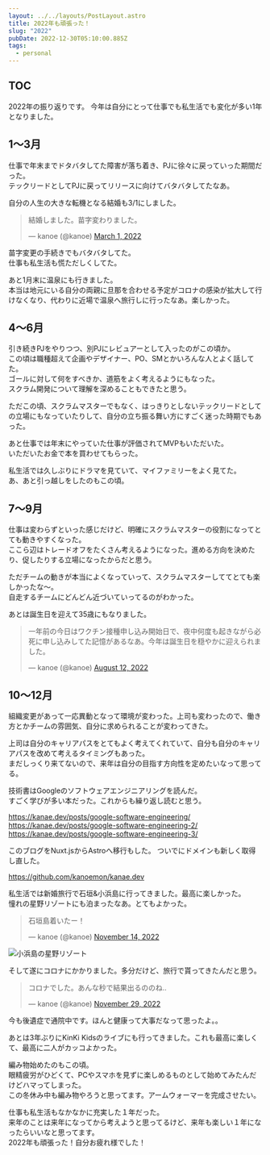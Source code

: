 ```yaml
---
layout: ../../layouts/PostLayout.astro
title: 2022年も頑張った！
slug: "2022"
pubDate: 2022-12-30T05:10:00.885Z
tags:
  - personal
---
```


## TOC

2022年の振り返りです。
今年は自分にとって仕事でも私生活でも変化が多い1年となりました。

## 1〜3月

仕事で年末までドタバタしてた障害が落ち着き、PJに徐々に戻っていった期間だった。\
テックリードとしてPJに戻ってリリースに向けてバタバタしてたなあ。

自分の人生の大きな転機となる結婚も3/1にしました。

<blockquote class="twitter-tweet"><p lang="ja" dir="ltr">結婚しました。苗字変わりました。</p>&mdash; kanoe (@kanoe) <a href="https://twitter.com/kanoe/status/1498505975514337287?ref_src=twsrc%5Etfw">March 1, 2022</a></blockquote> <script async src="https://platform.twitter.com/widgets.js" charset="utf-8"></script>

苗字変更の手続きでもバタバタしてた。  
仕事も私生活も慌ただしくしてた。

あと1月末に温泉にも行きました。  
本当は地元にいる自分の両親に旦那を合わせる予定がコロナの感染が拡大して行けなくなり、代わりに近場で温泉へ旅行しに行ったなあ。楽しかった。

## 4〜6月

引き続きPJをやりつつ、別PJにレビュアーとして入ったのがこの頃か。\
この頃は職種超えて企画やデザイナー、PO、SMとかいろんな人とよく話してた。  
ゴールに対して何をすべきか、道筋をよく考えるようにもなった。  
スクラム開発について理解を深めることもできたと思う。

ただこの頃、スクラムマスターでもなく、はっきりとしないテックリードとしての立場にもなっていたりして、自分の立ち振る舞い方にすごく迷った時期でもあった。

あと仕事では年末にやっていた仕事が評価されてMVPもいただいた。  
いただいたお金で本を買わせてもらった。

私生活では久しぶりにドラマを見ていて、マイファミリーをよく見てた。  
あ、あと引っ越しをしたのもこの頃。

## 7〜9月

仕事は変わらずといった感じだけど、明確にスクラムマスターの役割になってとても動きやすくなった。  
ここら辺はトレードオフをたくさん考えるようになった。進める方向を決めたり、促したりする立場になったからだと思う。

ただチームの動きが本当によくなっていって、スクラムマスターしててとても楽しかったな〜。  
自走するチームにどんどん近づいていってるのがわかった。

あとは誕生日を迎えて35歳にもなりました。

<blockquote class="twitter-tweet"><p lang="ja" dir="ltr">一年前の今日はワクチン接種申し込み開始日で、夜中何度も起きながら必死に申し込みしてた記憶があるなあ。今年は誕生日を穏やかに迎えられました。</p>&mdash; kanoe (@kanoe) <a href="https://twitter.com/kanoe/status/1557956691370450944?ref_src=twsrc%5Etfw">August 12, 2022</a></blockquote> <script async src="https://platform.twitter.com/widgets.js" charset="utf-8"></script>

## 10〜12月

組織変更があって一応異動となって環境が変わった。上司も変わったので、働き方とかチームの雰囲気、自分に求められることが変わってきた。

上司は自分のキャリアパスをとてもよく考えてくれていて、自分も自分のキャリアパスを改めて考えるタイミングもあった。  
まだしっくり来てないので、来年は自分の目指す方向性を定めたいなって思ってる。

技術書はGoogleのソフトウェアエンジニアリングを読んだ。  
すごく学びが多い本だった。これからも繰り返し読むと思う。

https://kanae.dev/posts/google-software-engineering/  
https://kanae.dev/posts/google-software-engineering-2/  
https://kanae.dev/posts/google-software-engineering-3/

このブログをNuxt.jsからAstroへ移行もした。
ついでにドメインも新しく取得し直した。

https://github.com/kanoemon/kanae.dev

私生活では新婚旅行で石垣&小浜島に行ってきました。最高に楽しかった。  
憧れの星野リゾートにも泊まったなあ。とてもよかった。

<blockquote class="twitter-tweet"><p lang="ja" dir="ltr">石垣島着いたー！</p>&mdash; kanoe (@kanoe) <a href="https://twitter.com/kanoe/status/1592116126439608321?ref_src=twsrc%5Etfw">November 14, 2022</a></blockquote> <script async src="https://platform.twitter.com/widgets.js" charset="utf-8"></script>


![小浜島の星野リゾート](/assets/images/posts/hoshino-resort.jpeg)


そして遂にコロナにかかりました。多分だけど、旅行で貰ってきたんだと思う。

<blockquote class="twitter-tweet"><p lang="ja" dir="ltr">コロナでした。あんな秒で結果出るののね‥</p>&mdash; kanoe (@kanoe) <a href="https://twitter.com/kanoe/status/1597420464422649857?ref_src=twsrc%5Etfw">November 29, 2022</a></blockquote> <script async src="https://platform.twitter.com/widgets.js" charset="utf-8"></script>

今も後遺症で通院中です。ほんと健康って大事だなって思ったよ。。

あとは3年ぶりにKinKi Kidsのライブにも行ってきました。これも最高に楽しくて、最高に二人がカッコよかった。

編み物始めたのもこの頃。  
眼精疲労がひどくて、PCやスマホを見ずに楽しめるものとして始めてみたんだけどハマってしまった。  
この冬休み中も編み物やろうと思ってます。アームウォーマーを完成させたい。


仕事も私生活もなかなかに充実した１年だった。  
来年のことは来年になってから考えようと思ってるけど、来年も楽しい１年になったらいいなと思ってます。  
2022年も頑張った！自分お疲れ様でした！